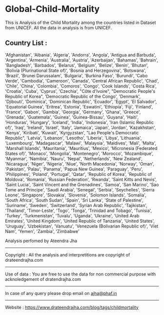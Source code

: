 # Global-Child-Mortality
This is Analysis of the Child Mortality among the countries listed in Dataset from UNICEF. 
All the data in analysis is from UNICEF.

Country List :
----------
'Afghanistan', 'Albania', 'Algeria', 'Andorra', 'Angola',
       'Antigua and Barbuda', 'Argentina', 'Armenia', 'Australia',
       'Austria', 'Azerbaijan', 'Bahamas', 'Bahrain', 'Bangladesh',
       'Barbados', 'Belarus', 'Belgium', 'Belize', 'Benin', 'Bhutan',
       'Bolivia (Plurinational State of)', 'Bosnia and Herzegovina',
       'Botswana', 'Brazil', 'Brunei Darussalam', 'Bulgaria',
       'Burkina Faso', 'Burundi', 'Cabo Verde', 'Cambodia', 'Cameroon',
       'Canada', 'Central African Republic', 'Chad', 'Chile', 'China',
       'Colombia', 'Comoros', 'Congo', 'Cook Islands', 'Costa Rica',
       'Croatia', 'Cuba', 'Cyprus', 'Czechia', "Côte d'Ivoire",
       "Democratic People's Republic of Korea",
       'Democratic Republic of the Congo', 'Denmark', 'Djibouti',
       'Dominica', 'Dominican Republic', 'Ecuador', 'Egypt',
       'El Salvador', 'Equatorial Guinea', 'Eritrea', 'Estonia',
       'Eswatini', 'Ethiopia', 'Fiji', 'Finland', 'France', 'Gabon',
       'Gambia', 'Georgia', 'Germany', 'Ghana', 'Greece', 'Grenada',
       'Guatemala', 'Guinea', 'Guinea-Bissau', 'Guyana', 'Haiti',
       'Honduras', 'Hungary', 'Iceland', 'India', 'Indonesia',
       'Iran (Islamic Republic of)', 'Iraq', 'Ireland', 'Israel', 'Italy',
       'Jamaica', 'Japan', 'Jordan', 'Kazakhstan', 'Kenya', 'Kiribati',
       'Kuwait', 'Kyrgyzstan', "Lao People's Democratic Republic",
       'Latvia', 'Lebanon', 'Lesotho', 'Liberia', 'Libya', 'Lithuania',
       'Luxembourg', 'Madagascar', 'Malawi', 'Malaysia', 'Maldives',
       'Mali', 'Malta', 'Marshall Islands', 'Mauritania', 'Mauritius',
       'Mexico', 'Micronesia (Federated States of)', 'Monaco', 'Mongolia',
       'Montenegro', 'Morocco', 'Mozambique', 'Myanmar', 'Namibia',
       'Nauru', 'Nepal', 'Netherlands', 'New Zealand', 'Nicaragua',
       'Niger', 'Nigeria', 'Niue', 'North Macedonia', 'Norway', 'Oman',
       'Pakistan', 'Palau', 'Panama', 'Papua New Guinea', 'Paraguay',
       'Peru', 'Philippines', 'Poland', 'Portugal', 'Qatar',
       'Republic of Korea', 'Republic of Moldova', 'Romania',
       'Russian Federation', 'Rwanda', 'Saint Kitts and Nevis',
       'Saint Lucia', 'Saint Vincent and the Grenadines', 'Samoa',
       'San Marino', 'Sao Tome and Principe', 'Saudi Arabia', 'Senegal',
       'Serbia', 'Seychelles', 'Sierra Leone', 'Singapore', 'Slovakia',
       'Slovenia', 'Solomon Islands', 'Somalia', 'South Africa',
       'South Sudan', 'Spain', 'Sri Lanka', 'State of Palestine',
       'Suriname', 'Sweden', 'Switzerland', 'Syrian Arab Republic',
       'Tajikistan', 'Thailand', 'Timor-Leste', 'Togo', 'Tonga',
       'Trinidad and Tobago', 'Tunisia', 'Turkey', 'Turkmenistan',
       'Tuvalu', 'Uganda', 'Ukraine', 'United Arab Emirates',
       'United Kingdom', 'United Republic of Tanzania', 'United States',
       'Uruguay', 'Uzbekistan', 'Vanuatu',
       'Venezuela (Bolivarian Republic of)', 'Viet Nam', 'Yemen',
       'Zambia', 'Zimbabwe'

Analysis perfomed by Ateendra Jha

--------------------------
Copyright :  All the analysis and interpretitions are copyright of drateendrajha.com

--------------------------
Use of data :  You are free to use the data for non commercial purpose with acknoledgement of dratendrajha.com

--------------------------
In case of any query please drop email on ajha@phaf.in

--------------------------
Website : https://www.drateendrajha.com/blog/tags/childmortality
